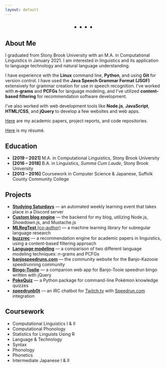 ```yaml
---
layout: default
---
```


<link rel="stylesheet" href="https://cdnjs.cloudflare.com/ajax/libs/font-awesome/4.7.0/css/font-awesome.min.css" />

<p style="text-align: center; font-size: 20px;"> <a href="mailto:derek@derekandersen.net"  target="_blank"><i class="fa fa-envelope"></i></a> • <a href="https://github.com/Dechrissen"  target="_blank"><i class="fa fa-github"></i></a> • <a href="https://www.linkedin.com/in/derekcandersen/"  target="_blank"><i class="fa fa-linkedin"></i></a> • <a href="https://derekandersen.net/"  target="_blank"><i class="fa fa-globe"></i></a> • <a href="https://dechrissen.github.io/assets/resume.pdf"  target="_blank"><i class="fa fa-file-text-o"></i></a> </p>

## About Me

I graduated from Stony Brook University with an M.A. in Computational Linguistics in January 2021. I am interested in linguistics and its application to language technology and natural language understanding.

I have experience with the **Linux** command line, **Python**, and using **Git** for version control. I have used the **Java Speech Grammar Format (JSGF)** extensively for grammar creation for use in speech recognition. I've worked with **_n_-grams** and **PCFGs** for language modeling, and I've utilized **content-based filtering** for recommendation software development.

I've also worked with web development tools like **Node.js**, **JavaScript**, **HTML/CSS**, and **jQuery** to develop a few websites and web apps.

[Here](https://dechrissen.github.io/academic-output.html) are my academic papers, project reports, and code repositories.

[Here](https://dechrissen.github.io/assets/resume.pdf) is my résumé.

## Education

- **[2019 – 2021]** M.A. in Computational Linguistics, Stony Brook University
- **[2016 – 2018]** B.A. in Linguistics, _Summa Cum Laude_, Stony Brook University
- **[2013 – 2016]** Coursework in Computer Science & Japanese, Suffolk County Community College

## Projects

- [**Studying Saturdays**](https://derekandersen.net/blog/studying-saturdays) — an automated weekly learning event that takes place in a Discord server
- [**Custom blog engine**](https://derekandersen.net/blog/new-blog-engine) — the backend for my blog, utilizing Node.js, Showdown.js, and Mustache.js
- [**MLRegTest** (co-author)](https://github.com/heinz-jeffrey/subregular-learning) — a machine learning library for subregular language research
- [**buzzrec**](https://github.com/Dechrissen/buzzrec) — a recommendation engine for academic papers in linguistics, using a content-based filtering approach
- [**Language modeling**](https://github.com/Dechrissen/LIN538-Final) — a comparison of two different language modeling techniques: _n_-grams and PCFGs
- [**banjospeedruns.com**](https://banjospeedruns.com/) — the community website for the Banjo-Kazooie speedrunning community
- [**Bingo-Toolie**](https://banjospeedruns.com/bt/bingo-toolie) — a companion web app for Banjo-Tooie speedrun bingo written with jQuery
- [**PokeQuiz**](https://pypi.org/project/pokequiz/) — a Python package for command-line Pokémon knowledge quizzes
- [**speedrunb0t**](https://github.com/Dechrissen/speedrunb0t) — an IRC chatbot for [Twitch.tv](https://www.twitch.tv/) with [Speedrun.com](https://www.speedrun.com/) integration

## Coursework

- Computational Linguistics I & II
- Computational Phonology
- Statistics for Linguists Using R
- Language & Technology
- Syntax
- Phonology
- Phonetics
- Intermediate Japanese I & II
